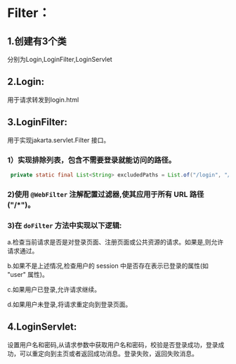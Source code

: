 # Filter：

## 1.创建有3个类

分别为Login,LoginFilter,LoginServlet

## 2.Login:

用于请求转发到login.html

## 3.LoginFilter:

用于实现jakarta.servlet.Filter 接口。

### 1）实现排除列表，包含不需要登录就能访问的路径。

```java
 private static final List<String> excludedPaths = List.of("/login", "/register", "/public","/LoginServlet");
```

### 2)使用 `@WebFilter` 注解配置过滤器,使其应用于所有 URL 路径 ("/*")。

### 3)在 `doFilter` 方法中实现以下逻辑: 

a.检查当前请求是否是对登录页面、注册页面或公共资源的请求。如果是,则允许请求通过。 

b.如果不是上述情况,检查用户的 session 中是否存在表示已登录的属性(如 "user" 属性)。

c.如果用户已登录,允许请求继续。 

d.如果用户未登录,将请求重定向到登录页面。

## 4.LoginServlet:

设置用户名和密码,从请求参数中获取用户名和密码，校验是否登录成功，登录成功，可以重定向到主页或者返回成功消息。登录失败，返回失败消息。